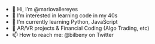 - 👋 Hi, I’m @mariovallereyes
- 👀 I’m interested in learning code in my 40s
- 🌱 I’m currently learning Python, JavaScript
- 💞️ AR/VR projects & Financial Coding (Algo Trading, etc)
- 📫 How to reach me: @bilbeny on Twitter

<!---
mariovallereyes/mariovallereyes is a ✨ special ✨ repository because its `README.md` (this file) appears on your GitHub profile.
You can click the Preview link to take a look at your changes.
--->
